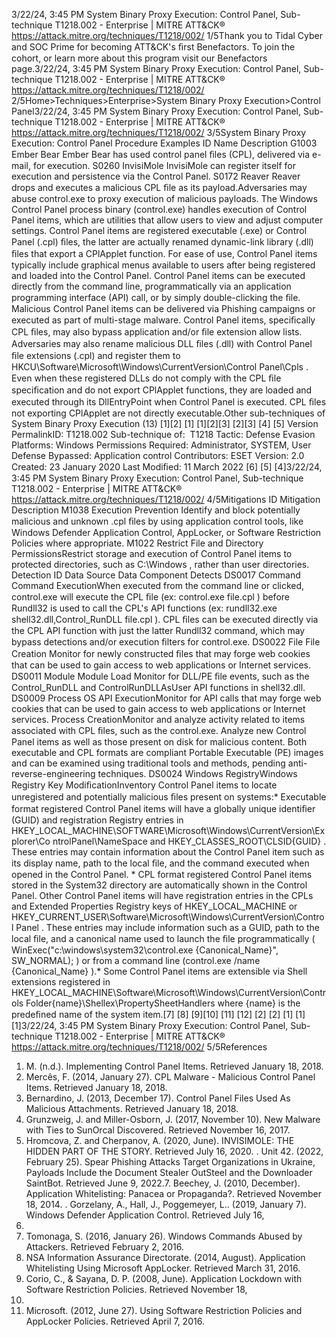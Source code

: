 3/22/24, 3:45 PM System Binary Proxy Execution: Control Panel, Sub-technique T1218.002 - Enterprise | MITRE ATT&CK®
https://attack.mitre.org/techniques/T1218/002/ 1/5Thank you to Tidal Cyber and SOC Prime for becoming ATT&CK's ﬁrst Benefactors. To join the cohort, or learn more about this program visit our
Benefactors page.3/22/24, 3:45 PM System Binary Proxy Execution: Control Panel, Sub-technique T1218.002 - Enterprise | MITRE ATT&CK®
https://attack.mitre.org/techniques/T1218/002/ 2/5Home>Techniques>Enterprise>System Binary Proxy Execution>Control Panel3/22/24, 3:45 PM System Binary Proxy Execution: Control Panel, Sub-technique T1218.002 - Enterprise | MITRE ATT&CK®
https://attack.mitre.org/techniques/T1218/002/ 3/5System Binary Proxy Execution: Control Panel
Procedure Examples
ID Name Description
G1003 Ember Bear Ember Bear has used control panel ﬁles (CPL), delivered via e-mail, for execution.
S0260 InvisiMole InvisiMole can register itself for execution and persistence via the Control Panel.
S0172 Reaver Reaver drops and executes a malicious CPL ﬁle as its payload.Adversaries may abuse control.exe to proxy execution of malicious payloads. The Windows Control Panel process binary (control.exe)
handles execution of Control Panel items, which are utilities that allow users to view and adjust computer settings.
Control Panel items are registered executable (.exe) or Control Panel (.cpl) ﬁles, the latter are actually renamed dynamic-link library (.dll) ﬁles
that export a CPlApplet function. For ease of use, Control Panel items typically include graphical menus available to users after being
registered and loaded into the Control Panel. Control Panel items can be executed directly from the command line, programmatically via an
application programming interface (API) call, or by simply double-clicking the ﬁle. 
Malicious Control Panel items can be delivered via Phishing campaigns or executed as part of multi-stage malware. Control Panel
items, speciﬁcally CPL ﬁles, may also bypass application and/or ﬁle extension allow lists.
Adversaries may also rename malicious DLL ﬁles (.dll) with Control Panel ﬁle extensions (.cpl) and register them to
HKCU\Software\Microsoft\Windows\CurrentVersion\Control Panel\Cpls . Even when these registered DLLs do not comply with the
CPL ﬁle speciﬁcation and do not export CPlApplet functions, they are loaded and executed through its DllEntryPoint when Control Panel
is executed. CPL ﬁles not exporting CPlApplet are not directly executable.Other sub-techniques of System Binary Proxy Execution (13)
[1][2]
[1]
[1][2][3]
[2][3] [4]
[5]
Version PermalinkID: T1218.002
Sub-technique of:  T1218
 
Tactic: Defense Evasion
 
Platforms: Windows
 
Permissions Required: Administrator, SYSTEM, User
 
Defense Bypassed: Application control
Contributors: ESET
Version: 2.0
Created: 23 January 2020
Last Modiﬁed: 11 March 2022
[6]
[5]
[4]3/22/24, 3:45 PM System Binary Proxy Execution: Control Panel, Sub-technique T1218.002 - Enterprise | MITRE ATT&CK®
https://attack.mitre.org/techniques/T1218/002/ 4/5Mitigations
ID Mitigation Description
M1038 Execution Prevention Identify and block potentially malicious and unknown .cpl ﬁles by using application control 
tools, like Windows Defender Application Control, AppLocker, or Software Restriction
Policies where appropriate. 
M1022 Restrict File and
Directory PermissionsRestrict storage and execution of Control Panel items to protected directories, such as
C:\Windows , rather than user directories.
Detection
ID Data Source Data Component Detects
DS0017 Command Command
ExecutionWhen executed from the command line or clicked, control.exe will execute the CPL ﬁle
(ex: control.exe file.cpl ) before Rundll32 is used to call the CPL's API functions
(ex: rundll32.exe shell32.dll,Control\_RunDLL file.cpl ). CPL ﬁles can be
executed directly via the CPL API function with just the latter Rundll32 command,
which may bypass detections and/or execution ﬁlters for control.exe.
DS0022 File File Creation Monitor for newly constructed ﬁles that may forge web cookies that can be used to
gain access to web applications or Internet services.
DS0011 Module Module Load Monitor for DLL/PE ﬁle events, such as the Control\_RunDLL and
ControlRunDLLAsUser API functions in shell32.dll.
DS0009 Process OS API
ExecutionMonitor for API calls that may forge web cookies that can be used to gain access to
web applications or Internet services.
Process
CreationMonitor and analyze activity related to items associated with CPL ﬁles, such as the
control.exe. Analyze new Control Panel items as well as those present on disk for
malicious content. Both executable and CPL formats are compliant Portable
Executable (PE) images and can be examined using traditional tools and methods,
pending anti-reverse-engineering techniques.
DS0024 Windows RegistryWindows
Registry Key
ModiﬁcationInventory Control Panel items to locate unregistered and potentially malicious ﬁles
present on systems:\* Executable format registered Control Panel items will have a
globally unique identiﬁer (GUID) and registration Registry entries in
HKEY\_LOCAL\_MACHINE\SOFTWARE\Microsoft\Windows\CurrentVersion\Explorer\Co
ntrolPanel\NameSpace and HKEY\_CLASSES\_ROOT\CLSID{GUID} . These entries may
contain information about the Control Panel item such as its display name, path to the
local ﬁle, and the command executed when opened in the Control Panel. \* CPL
format registered Control Panel items stored in the System32 directory are
automatically shown in the Control Panel. Other Control Panel items will have
registration entries in the CPLs and Extended Properties Registry keys of
HKEY\_LOCAL\_MACHINE or
HKEY\_CURRENT\_USER\Software\Microsoft\Windows\CurrentVersion\Control
Panel . These entries may include information such as a GUID, path to the local ﬁle,
and a canonical name used to launch the ﬁle programmatically (
WinExec("c:\windows\system32\control.exe {Canonical\_Name}", SW\_NORMAL); )
or from a command line (control.exe /name {Canonical\_Name} ).\* Some Control
Panel items are extensible via Shell extensions registered in
HKEY\_LOCAL\_MACHINE\Software\Microsoft\Windows\CurrentVersion\Controls
Folder{name}\Shellex\PropertySheetHandlers where {name} is the predeﬁned
name of the system item.[7]
[8] [9][10]
[11] [12]
[2]
[2]
[1]
[1]
[1]3/22/24, 3:45 PM System Binary Proxy Execution: Control Panel, Sub-technique T1218.002 - Enterprise | MITRE ATT&CK®
https://attack.mitre.org/techniques/T1218/002/ 5/5References
1. M. (n.d.). Implementing Control Panel Items. Retrieved
January 18, 2018.
2. Mercês, F. (2014, January 27). CPL Malware - Malicious
Control Panel Items. Retrieved January 18, 2018.
3. Bernardino, J. (2013, December 17). Control Panel Files Used
As Malicious Attachments. Retrieved January 18, 2018.
4. Grunzweig, J. and Miller-Osborn, J. (2017, November 10). New
Malware with Ties to SunOrcal Discovered. Retrieved
November 16, 2017.
5. Hromcova, Z. and Cherpanov, A. (2020, June). INVISIMOLE:
THE HIDDEN PART OF THE STORY. Retrieved July 16, 2020.
 . Unit 42. (2022, February 25). Spear Phishing Attacks Target
Organizations in Ukraine, Payloads Include the Document
Stealer OutSteel and the Downloader SaintBot. Retrieved June
9, 2022.7. Beechey, J. (2010, December). Application Whitelisting:
Panacea or Propaganda?. Retrieved November 18, 2014.
 . Gorzelany, A., Hall, J., Poggemeyer, L.. (2019, January 7).
Windows Defender Application Control. Retrieved July 16,
2019.
9. Tomonaga, S. (2016, January 26). Windows Commands
Abused by Attackers. Retrieved February 2, 2016.
10. NSA Information Assurance Directorate. (2014, August).
Application Whitelisting Using Microsoft AppLocker. Retrieved
March 31, 2016.
11. Corio, C., & Sayana, D. P. (2008, June). Application Lockdown
with Software Restriction Policies. Retrieved November 18,
2014.
12. Microsoft. (2012, June 27). Using Software Restriction
Policies and AppLocker Policies. Retrieved April 7, 2016.